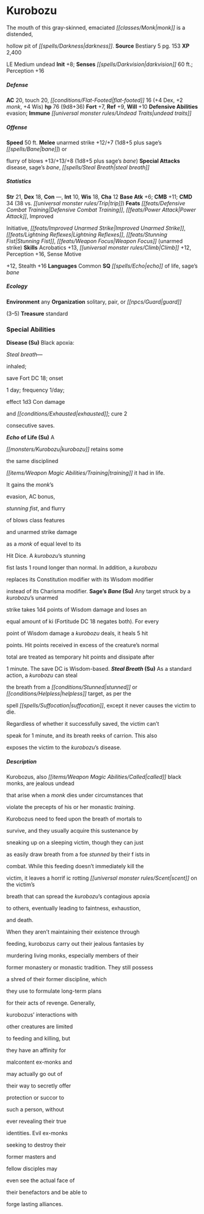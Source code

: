 ﻿---
cssclass: [monsters]

---

# Kurobozu
The mouth of this gray-skinned, emaciated _[[classes/Monk|monk]]_ is a distended,

hollow pit of _[[spells/Darkness|darkness]]_.
**Source** Bestiary 5 pg. 153
**XP** 2,400

LE Medium undead
**Init** +8; **Senses** _[[spells/Darkvision|darkvision]]_ 60 ft.; Perception +16

##### Defense

**AC** 20, touch 20, _[[conditions/Flat-Footed|flat-footed]]_ 16 (+4 Dex, +2 _monk_, +4 Wis)
**hp** 76 (9d8+36)
**Fort** +7, **Ref** +9, **Will** +10
**Defensive Abilities** evasion; **Immune** _[[universal monster rules/Undead Traits|undead traits]]_

##### Offense
**Speed** 50 ft.
**Melee** unarmed strike +12/+7 (1d8+5 plus sage’s _[[spells/Bane|bane]]_) or

flurry of blows +13/+13/+8 (1d8+5 plus sage’s _bane_)
**Special Attacks** disease, sage’s _bane_, _[[spells/Steal Breath|steal breath]]_

##### Statistics
**Str** 21, **Dex** 18, **Con** —, **Int** 10, **Wis** 18, **Cha** 12
**Base Atk** +6; **CMB** +11; **CMD** 34 (38 vs. _[[universal monster rules/Trip|trip]]_)
**Feats** _[[feats/Defensive Combat Training|Defensive Combat Training]]_, _[[feats/Power Attack|Power Attack]]_, Improved

Initiative, _[[feats/Improved Unarmed Strike|Improved Unarmed Strike]]_, _[[feats/Lightning Reflexes|Lightning Reflexes]]_, _[[feats/Stunning Fist|Stunning Fist]]_, _[[feats/Weapon Focus|Weapon Focus]]_ (unarmed strike)
**Skills** Acrobatics +13, _[[universal monster rules/Climb|Climb]]_ +12, Perception +16, Sense Motive

+12, Stealth +16
**Languages** Common
**SQ** _[[spells/Echo|echo]]_ of life, sage’s _bane_

##### Ecology

**Environment** any
**Organization** solitary, pair, or _[[npcs/Guard|guard]]_

(3–5)
**Treasure** standard

### Special Abilities

**Disease (Su)** Black apoxia:

_Steal breath_—

inhaled;

save Fort DC 18; onset

1 day; frequency 1/day;

effect 1d3 Con damage

and _[[conditions/Exhausted|exhausted]]_; cure 2

consecutive saves.

**_Echo_ of Life (Su)** A

_[[monsters/Kurobozu|kurobozu]]_ retains some

the same disciplined

_[[items/Weapon Magic Abilities/Training|training]]_ it had in life.

It gains the _monk_’s

evasion, AC bonus,

_stunning fist_, and flurry

of blows class features

and unarmed strike damage

as a _monk_ of equal level to its

Hit Dice. A _kurobozu_’s stunning

fist lasts 1 round longer than normal. In addition, a _kurobozu_

replaces its Constitution modifier with its Wisdom modifier

instead of its Charisma modifier.
**Sage’s _Bane_ (Su)** Any target struck by a _kurobozu_’s unarmed

strike takes 1d4 points of Wisdom damage and loses an

equal amount of ki (Fortitude DC 18 negates both). For every

point of Wisdom damage a _kurobozu_ deals, it heals 5 hit

points. Hit points received in excess of the creature’s normal

total are treated as temporary hit points and dissipate after

1 minute. The save DC is Wisdom-based.
**_Steal Breath_ (Su)** As a standard action, a _kurobozu_ can steal

the breath from a _[[conditions/Stunned|stunned]]_ or _[[conditions/Helpless|helpless]]_ target, as per the

spell _[[spells/Suffocation|suffocation]]_, except it never causes the victim to die.

Regardless of whether it successfully saved, the victim can’t

speak for 1 minute, and its breath reeks of carrion. This also

exposes the victim to the _kurobozu_’s disease.

##### Description

Kurobozus, also _[[items/Weapon Magic Abilities/Called|called]]_ black monks, are jealous undead

that arise when a _monk_ dies under circumstances that

violate the precepts of his or her monastic _training_.

Kurobozus need to feed upon the breath of mortals to

survive, and they usually acquire this sustenance by

sneaking up on a sleeping victim, though they can just

as easily draw breath from a foe _stunned_ by their f ists in

combat. While this feeding doesn’t immediately kill the

victim, it leaves a horrif ic rotting _[[universal monster rules/Scent|scent]]_ on the victim’s

breath that can spread the _kurobozu_’s contagious apoxia

to others, eventually leading to faintness, exhaustion,

and death.

When they aren’t maintaining their existence through

feeding, kurobozus carry out their jealous fantasies by

murdering living monks, especially members of their

former monastery or monastic tradition. They still possess

a shred of their former discipline, which

they use to formulate long-term plans

for their acts of revenge. Generally,

kurobozus’ interactions with

other creatures are limited

to feeding and killing, but

they have an affinity for

malcontent ex-monks and

may actually go out of

their way to secretly offer

protection or succor to

such a person, without

ever revealing their true

identities. Evil ex-monks

seeking to destroy their

former masters and

fellow disciples may

even see the actual face of

their benefactors and be able to

forge lasting alliances.